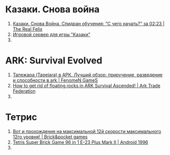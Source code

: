 # Казаки. Снова война
1. [Казаки. Снова Война. Спидран обучения: "С чего начать?" за 02:23 | The Real Felix](https://www.youtube.com/watch?v=EZliFn401Jw)
2. [Игровой сервер для игры "Казаки"](http://cossacks-server.net/)
3. 

# ARK: Survival Evolved
1. [Тапежара (Tapejara) в АРК. Лучший обзор: приручение, разведение и способности в ark | FenomeN GameS](https://www.youtube.com/watch?v=ctKhCV_JHL8)
2. [How to get rid of floating rocks in ARK Survival Ascended! | Ark Trade Federation](https://www.youtube.com/watch?v=slaak2ixJNI)
3. 

# Тетрис
1. [Вот и прохождение на максимальной 12й скорости максимального 12го уровня! | Brick&pocket games](https://www.youtube.com/watch?v=xX-fFq6fu58)
2. [Tetris Super Brick Game 96 in 1 E-23 Plus Mark II | Android 1996](https://www.youtube.com/watch?v=ceZkijEXx6w)
3. 
